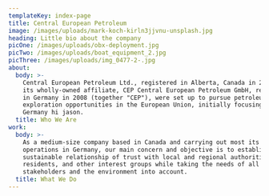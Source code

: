 ```yaml
---
templateKey: index-page
title: Central European Petroleum
image: /images/uploads/mark-koch-kirln3jjvnu-unsplash.jpg
heading: Little bio about the company
picOne: /images/uploads/obx-deployment.jpg
picTwo: /images/uploads/boat_equipment_2.jpg
picThree: /images/uploads/img_0477-2-.jpg
about:
  body: >-
    Central European Petroleum Ltd., registered in Alberta, Canada in 2006, and
    its wholly-owned affiliate, CEP Central European Petroleum GmbH, registered
    in Germany in 2008 (together "CEP"), were set up to pursue petroleum
    exploration opportunities in the European Union, initially focusing on
    Germany hi jason.
  title: Who We Are
work:
  body: >-
    As a medium-size company based in Canada and carrying out most its
    operations in Germany, our main concern and objective is to establish a
    sustainable relationship of trust with local and regional authorities,
    residents, and other interest groups while taking the needs of all
    stakeholders and the environment into account. 
  title: What We Do
---
```


